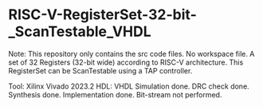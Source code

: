 # RISC-V-RegisterSet-32-bit-_ScanTestable_VHDL

Note: This repository only contains the src code files. No workspace file.
A set of 32 Registers (32-bit wide) according to RISC-V architecture.
This RegisterSet can be ScanTestable using a TAP controller.

Tool: Xilinx Vivado 2023.2 
HDL: VHDL 
Simulation done. 
DRC check done. 
Synthesis done. 
Implementation done.
Bit-stream not performed.
